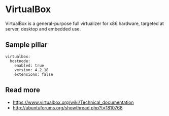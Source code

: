 
# VirtualBox

VirtualBox is a general-purpose full virtualizer for x86 hardware, targeted at server, desktop and embedded use.

## Sample pillar

    virtualbox:
      hostnode:
        enabled: true
        version: 4.2.18
        extensions: false

## Read more

* https://www.virtualbox.org/wiki/Technical_documentation
* http://ubuntuforums.org/showthread.php?t=1810768
